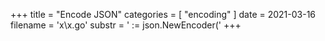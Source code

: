 +++
title = "Encode JSON"
categories = [ "encoding" ]
date = 2021-03-16
filename = 'x\x.go'
substr = ' := json.NewEncoder('
+++
